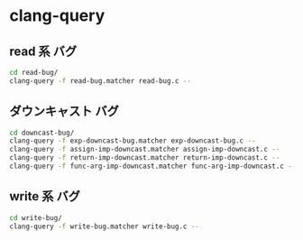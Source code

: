 # clang-query

## read 系 バグ

```sh
cd read-bug/
clang-query -f read-bug.matcher read-bug.c --
```

## ダウンキャスト バグ

```sh
cd downcast-bug/
clang-query -f exp-downcast-bug.matcher exp-downcast-bug.c --
clang-query -f assign-imp-downcast.matcher assign-imp-downcast.c --
clang-query -f return-imp-downcast.matcher return-imp-downcast.c --
clang-query -f func-arg-imp-downcast.matcher func-arg-imp-downcast.c --
```

## write 系 バグ

```sh
cd write-bug/
clang-query -f write-bug.matcher write-bug.c --
```
